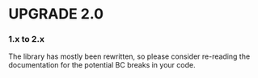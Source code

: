# UPGRADE 2.0

### 1.x to 2.x

The library has mostly been rewritten, so please consider re-reading the documentation for the potential BC breaks in 
your code.
